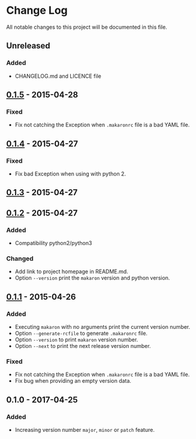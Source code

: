 # Change Log

All notable changes to this project will be documented in this file.

## Unreleased
### Added
- CHANGELOG.md and LICENCE file

## [0.1.5] - 2015-04-28
### Fixed
- Fix not catching the Exception when `.makaronrc` file is a bad YAML file.

## [0.1.4] - 2015-04-27
### Fixed
- Fix bad Exception when using with python 2.

## [0.1.3] - 2015-04-27

## [0.1.2] - 2015-04-27
### Added
- Compatibility python2/python3

### Changed
- Add link to project homepage in README.md.
- Option `--version` print the `makaron` version and python version.

## [0.1.1] - 2015-04-26
### Added
- Executing `makaron` with no arguments print the current version number.
- Option `--generate-rcfile` to generate `.makaronrc` file.
- Option `--version` to print `makaron` version number.
- Option `--next` to print the next release version number.

### Fixed
- Fix not catching the Exception when `.makaronrc` file is a bad YAML file.
- Fix bug when providing an empty version data.

## 0.1.0 - 2017-04-25
### Added
- Increasing version number `major`, `minor` or `patch` feature.

[0.1.5]: https://gitlab.com/makaron/makaron/compare/0.1.4...0.1.5
[0.1.4]: https://gitlab.com/makaron/makaron/compare/0.1.3...0.1.4
[0.1.3]: https://gitlab.com/makaron/makaron/compare/0.1.2...0.1.3
[0.1.2]: https://gitlab.com/makaron/makaron/compare/0.1.1...0.1.2
[0.1.1]: https://gitlab.com/makaron/makaron/compare/0.1.0...0.1.1
